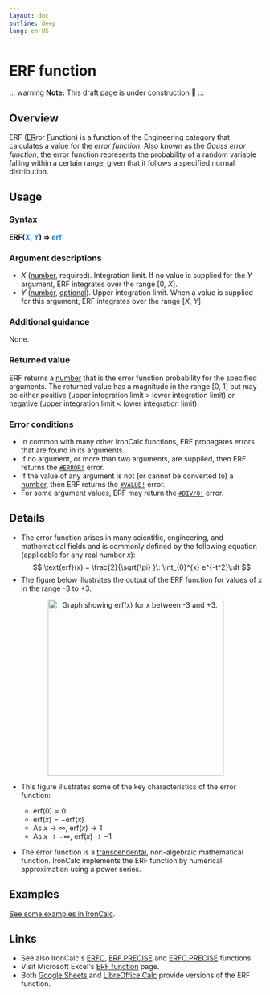 ```yaml
---
layout: doc
outline: deep
lang: en-US
---
```

# ERF function
::: warning
**Note:** This draft page is under construction 🚧
:::
## Overview
ERF (<u>ER</u>ror <u>F</u>unction) is a function of the Engineering category that calculates a value for the _error function_. Also known as the _Gauss error function_, the error function represents the probability of a random variable falling within a certain range, given that it follows a specified normal distribution.
## Usage
### Syntax
**ERF(<span title="Number" style="color:#1E88E5">X</span>, <span title="Number" style="color:#1E88E5">Y</span>) => <span title="Number" style="color:#1E88E5">erf</span>**
### Argument descriptions
* *X* ([number](/features/value-types#numbers), required). Integration limit. If no value is supplied for the _Y_ argument, ERF integrates over the range [0, _X_].
* *Y* ([number](/features/value-types#numbers), [optional](/features/optional-arguments)). Upper integration limit. When a value is supplied for this argument, ERF integrates over the range [_X_, _Y_].
### Additional guidance
None.
### Returned value
ERF returns a [number](/features/value-types#numbers)  that is the error function probability for the specified arguments. The returned value has a magnitude in the range [0, 1] but may be either positive (upper integration limit > lower integration limit) or negative (upper integration limit < lower integration limit).
### Error conditions
* In common with many other IronCalc functions, ERF propagates errors that are found in its arguments.
* If no argument, or more than two arguments, are supplied, then ERF returns the [`#ERROR!`](/features/error-types.md#error) error.
* If the value of any argument is not (or cannot be converted to) a [number](/features/value-types#numbers), then ERF returns the [`#VALUE!`](/features/error-types.md#value) error.
* For some argument values, ERF may return the [`#DIV/0!`](/features/error-types.md#div-0) error.

<!--@include: ../markdown-snippets/error-type-details.txt-->
## Details
* The error function arises in many scientific, engineering, and mathematical fields and is commonly defined by the following equation (applicable for any real number $x$):
$$
\text{erf}(x) = \frac{2}{\sqrt{\pi} }\: \int_{0}^{x} e^{-t^2}\:dt
$$
* The figure below illustrates the output of the ERF function for values of $x$ in the range -3 to +3.
<center><img src="/functions/images/error-function-curve.png" width="350" alt="Graph showing erf(x) for x between -3 and +3."></center>

* This figure illustrates some of the key characteristics of the error function:

  * $\text{erf}(0) = 0$
  * $\text{erf}(x) = -\text{erf}(x)$
  * As $x \rightarrow \infty$, $\text{erf}(x) \rightarrow 1$
  * As $x \rightarrow -\infty$, $\text{erf}(x) \rightarrow -1$

* The error function is a [transcendental](https://en.wikipedia.org/wiki/Transcendental_function), non-algebraic mathematical function. IronCalc implements the ERF function by numerical approximation using a power series.
## Examples
[See some examples in IronCalc](https://app.ironcalc.com/?example=erf).

## Links
* See also IronCalc's [ERFC](/functions/engineering/erfc.md), [ERF.PRECISE](/functions/engineering/erf.precise.md) and [ERFC.PRECISE](/functions/engineering/erfc.precise.md) functions.
* Visit Microsoft Excel's [ERF function](https://support.microsoft.com/en-gb/office/erf-function-c53c7e7b-5482-4b6c-883e-56df3c9af349) page.
* Both [Google Sheets](https://support.google.com/docs/answer/9116267) and [LibreOffice Calc](https://wiki.documentfoundation.org/Documentation/Calc_Functions/ERF) provide versions of the ERF function.